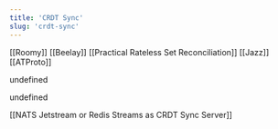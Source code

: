 ```yaml
---
title: 'CRDT Sync'
slug: 'crdt-sync'
---
```


[[Roomy]]
[[Beelay]]
[[Practical Rateless Set Reconciliation]]
[[Jazz]]
[[ATProto]]

undefined

undefined

[[NATS Jetstream or Redis Streams as CRDT Sync Server]]